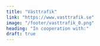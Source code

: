 ```yaml
---
title: "Västtrafik"
link: "https://www.vasttrafik.se"
image: "/footer/vasttrafik_0.png"
heading: "In cooperation with:"
draft: true
---
```

